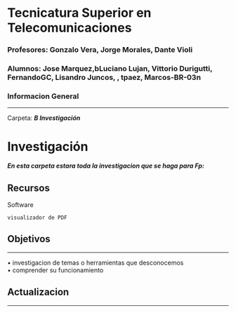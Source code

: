 # Tecnicatura Superior en Telecomunicaciones
### Profesores: Gonzalo Vera, Jorge Morales, Dante Violi  
### Alumnos: Jose Marquez,bLuciano Lujan, Vittorio Durigutti, FernandoGC, Lisandro Juncos, , tpaez, Marcos-BR-03n
### Informacion General
***
Carpeta: ***B Investigación***
# Investigación

***En esta carpeta estara toda la investigacion que se haga para Fp:***





## Recursos
Software 
```
visualizador de PDF

```
## Objetivos
***
• investigacion de temas o herramientas que desconocemos  
• comprender su funcionamiento 

## Actualizacion
***